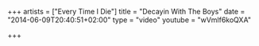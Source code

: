 +++
artists = ["Every Time I Die"]
title = "Decayin With The Boys"
date = "2014-06-09T20:40:51+02:00"
type = "video"
youtube = "wVmlf6koQXA"

+++
